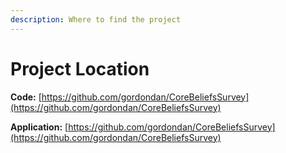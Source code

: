 ```yaml
---
description: Where to find the project
---
```


# Project Location

**Code:** [https://github.com/gordondan/CoreBeliefsSurvey](https://github.com/gordondan/CoreBeliefsSurvey)

**Application:** [https://github.com/gordondan/CoreBeliefsSurvey](https://github.com/gordondan/CoreBeliefsSurvey)
